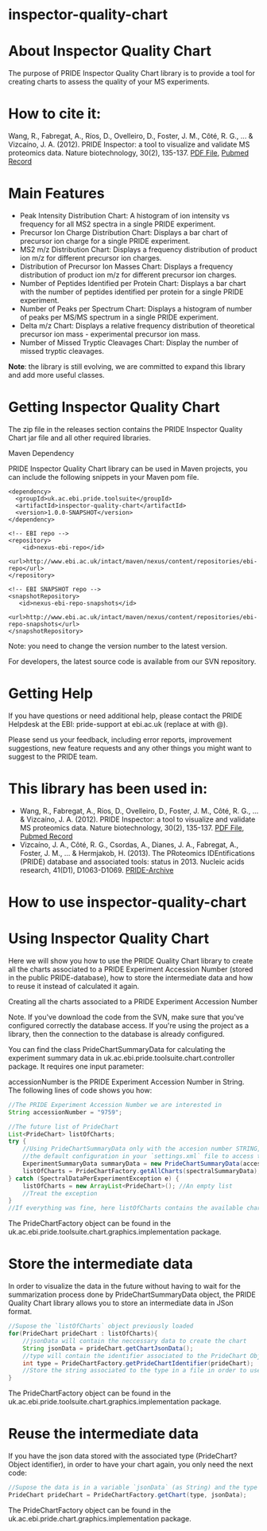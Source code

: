 inspector-quality-chart
===============

# About Inspector Quality Chart

The purpose of PRIDE Inspector Quality Chart library is to provide a tool for creating charts to assess the quality of your MS experiments.

# How to cite it:

Wang, R., Fabregat, A., Ríos, D., Ovelleiro, D., Foster, J. M., Côté, R. G., ... & Vizcaíno, J. A. (2012). PRIDE Inspector: a tool to visualize and validate MS proteomics data. Nature biotechnology, 30(2), 135-137. [PDF File](http://www.nature.com/nbt/journal/v30/n2/pdf/nbt.2112.pdf), [Pubmed Record](http://www.ncbi.nlm.nih.gov/pubmed/22318026)

# Main Features
* Peak Intensity Distribution Chart: A histogram of ion intensity vs frequency for all MS2 spectra in a single PRIDE experiment.
* Precursor Ion Charge Distribution Chart: Displays a bar chart of precursor ion charge for a single PRIDE experiment.
* MS2 m/z Distribution Chart: Displays a frequency distribution of product ion m/z for different precursor ion charges.
* Distribution of Precursor Ion Masses Chart: Displays a frequency distribution of product ion m/z for different precursor ion charges.
* Number of Peptides Identified per Protein Chart: Displays a bar chart with the number of peptides identified per protein for a single PRIDE experiment.
* Number of Peaks per Spectrum Chart: Displays a histogram of number of peaks per MS/MS spectrum in a single PRIDE experiment.
* Delta m/z Chart: Displays a relative frequency distribution of theoretical precursor ion mass - experimental precursor ion mass.
* Number of Missed Tryptic Cleavages Chart: Display the number of missed tryptic cleavages.

**Note**: the library is still evolving, we are committed to expand this library and add more useful classes.

# Getting Inspector Quality Chart

The zip file in the releases section contains the PRIDE Inspector Quality Chart jar file and all other required libraries.

Maven Dependency

PRIDE Inspector Quality Chart library can be used in Maven projects, you can include the following snippets in your Maven pom file.
 
 ```maven
 <dependency>
   <groupId>uk.ac.ebi.pride.toolsuite</groupId>
   <artifactId>inspector-quality-chart</artifactId>
   <version>1.0.0-SNAPSHOT</version>
 </dependency> 
 ```
 ```maven
 <!-- EBI repo -->
 <repository>
     <id>nexus-ebi-repo</id>
     <url>http://www.ebi.ac.uk/intact/maven/nexus/content/repositories/ebi-repo</url>
 </repository>
 
 <!-- EBI SNAPSHOT repo -->
 <snapshotRepository>
    <id>nexus-ebi-repo-snapshots</id>
    <url>http://www.ebi.ac.uk/intact/maven/nexus/content/repositories/ebi-repo-snapshots</url>
 </snapshotRepository>
```
Note: you need to change the version number to the latest version.

For developers, the latest source code is available from our SVN repository.

# Getting Help

If you have questions or need additional help, please contact the PRIDE Helpdesk at the EBI: pride-support at ebi.ac.uk (replace at with @).

Please send us your feedback, including error reports, improvement suggestions, new feature requests and any other things you might want to suggest to the PRIDE team.

# This library has been used in:

* Wang, R., Fabregat, A., Ríos, D., Ovelleiro, D., Foster, J. M., Côté, R. G., ... & Vizcaíno, J. A. (2012). PRIDE Inspector: a tool to visualize and validate MS proteomics data. Nature biotechnology, 30(2), 135-137. [PDF File](http://www.nature.com/nbt/journal/v30/n2/pdf/nbt.2112.pdf), [Pubmed Record](http://www.ncbi.nlm.nih.gov/pubmed/22318026)
* Vizcaíno, J. A., Côté, R. G., Csordas, A., Dianes, J. A., Fabregat, A., Foster, J. M., ... & Hermjakob, H. (2013). The PRoteomics IDEntifications (PRIDE) database and associated tools: status in 2013. Nucleic acids research, 41(D1), D1063-D1069. [PRIDE-Archive](http://www.ebi.ac.uk/pride/archive/)

How to use inspector-quality-chart
===============

# Using Inspector Quality Chart 

Here we will show you how to use the PRIDE Quality Chart library to create all the charts associated to a PRIDE Experiment Accession Number (stored in the public PRIDE-database), how to store the intermediate data and how to reuse it instead of calculated it again.

Creating all the charts associated to a PRIDE Experiment Accession Number

Note. If you've download the code from the SVN, make sure that you've configured correctly the database access. If you're using the project as a library, then the connection to the database is already configured.

You can find the class PrideChartSummaryData for calculating the experiment summary data in uk.ac.ebi.pride.toolsuite.chart.controller package. It requires one input parameter:

accessionNumber is the PRIDE Experiment Accession Number in String.
The following lines of code shows you how:

```java
//The PRIDE Experiment Accession Number we are interested in
String accessionNumber = "9759";

//The future list of PrideChart
List<PrideChart> listOfCharts;
try {
    //Using PrideChartSummaryData only with the accesion number STRING, it will use
    //the default configuration in your `settings.xml` file to access to de database
    ExperimentSummaryData summaryData = new PrideChartSummaryData(accessionNumber);
    listOfCharts = PrideChartFactory.getAllCharts(spectralSummaryData);
} catch (SpectralDataPerExperimentException e) {
    listOfCharts = new ArrayList<PrideChart>(); //An empty list
    //Treat the exception
}
//If everything was fine, here listOfCharts contains the available charts
```

The PrideChartFactory object can be found in the uk.ac.ebi.pride.toolsuite.chart.graphics.implementation package.


# Store the intermediate data

In order to visualize the data in the future without having to wait for the summarization process done by PrideChartSummaryData object, the PRIDE Quality Chart library allows you to store an intermediate data in JSon format.

```java
//Supose the `listOfCharts` object previously loaded
for(PrideChart prideChart : listOfCharts){
    //jsonData will contain the neccessary data to create the chart
    String jsonData = prideChart.getChartJsonData();
    //type will contain the identifier associated to the PrideChart Object
    int type = PrideChartFactory.getPrideChartIdentifier(prideChart);
    //Store the string associated to the type in a file in order to use it in the future
}
```

The PrideChartFactory object can be found in the uk.ac.ebi.pride.toolsuite.chart.graphics.implementation package.


# Reuse the intermediate data

If you have the json data stored with the associated type (PrideChart? Object identifier), in order to have your chart again, you only need the next code:

```java
//Supose the data is in a variable `jsonData` (as String) and the type in `type` (as Integer)
PrideChart prideChart = PrideChartFactory.getChart(type, jsonData);
```
The PrideChartFactory object can be found in the uk.ac.ebi.pride.chart.graphics.implementation package.
